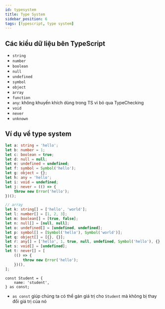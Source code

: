 ```yaml
---
id: typesystem
title: Type System
sidebar_position: 6
tags: [typescript, type system]
---
```


## Các kiểu dữ liệu bên TypeScript

-   `string`
-   `number`
-   `boolean`
-   `null`
-   `undefined`
-   `symbol`
-   `object`
-   `array`
-   `function`
-   `any`: không khuyến khích dùng trong TS vì bỏ qua TypeChecking
-   `void`
-   `never`
-   `unknown`

## Ví dụ về type system

```ts
let a: string = 'hello';
let b: number = 1;
let c: boolean = true;
let d: null = null;
let e: undefined = undefined;
let f: symbol = Symbol('hello');
let g: object = {};
let h: any = 'hello';
let i: void = undefined;
let j: never = (() => {
    throw new Error('hello');
})();

// array
let k: string[] = ['hello', 'world'];
let l: number[] = [1, 2, 3];
let m: boolean[] = [true, false];
let n: null[] = [null, null];
let o: undefined[] = [undefined, undefined];
let p: symbol[] = [Symbol('hello'), Symbol('world')];
let q: object[] = [{}, {}];
let r: any[] = ['hello', 1, true, null, undefined, Symbol('hello'), {}, []];
let s: void[] = [undefined];
let t: never[] = [
    (() => {
        throw new Error('hello');
    })(),
];
```

```tsx
const Student = {
    name: 'student',
} as const;
```

-   `as const` giúp chúng ta có thể gán giá trị cho `Student` mà không bị thay đổi giá trị của nó
